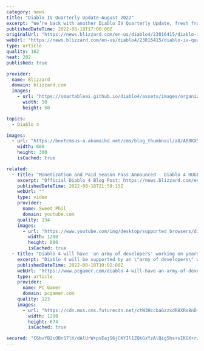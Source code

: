 ```yaml
---
category: news
title: "Diablo IV Quarterly Update—August 2022"
excerpt: "We’re back with another Diablo IV Quarterly Update, fresh from the Burning Hells! Join our development team as they introduce and elaborate on Diablo IV’s Seasons and Season Journeys."
publishedDateTime: 2022-08-18T17:00:00Z
originalUrl: "https://news.blizzard.com/en-us/diablo4/23816415/diablo-iv-quarterly-update-august-2022"
webUrl: "https://news.blizzard.com/en-us/diablo4/23816415/diablo-iv-quarterly-update-august-2022"
type: article
quality: 162
heat: 202
published: true

provider:
  name: Blizzard
  domain: blizzard.com
  images:
    - url: "https://smartableai.github.io/diablo4/assets/images/organizations/blizzard.com-50x50.jpg"
      width: 50
      height: 50

topics:
  - Diablo 4

images:
  - url: "https://bnetcmsus-a.akamaihd.net/cms/blog_thumbnail/a8/A88KX5PHSGB41660608957353.png"
    width: 600
    height: 300
    isCached: true

related:
  - title: "Monetization and Paid Season Pass Announced - Diablo 4 HUGE Quarterly Update"
    excerpt: "Official Diablo 4 Blog Post: https://news.blizzard.com/en-us/diablo4/23816415/diablo-iv-quarterly-update-august-2022 ..."
    publishedDateTime: 2022-08-18T21:59:15Z
    webUrl: ""
    type: video
    provider:
      name: Sweet Phil
      domain: youtube.com
    quality: 134
    images:
      - url: "https://www.youtube.com/img/desktop/supported_browsers/dinosaur.png"
        width: 1200
        height: 800
        isCached: true
  - title: "Diablo 4 will have 'an army of developers' working on years of seasonal updates"
    excerpt: "Diablo 4 will be supported by an \"army of developers\" working on new seasonal content for years to come, Blizzard said in today's new quarterly update, with updates and new content ranging from polish ..."
    publishedDateTime: 2022-08-18T10:02:00Z
    webUrl: "https://www.pcgamer.com/diablo-4-will-have-an-army-of-developers-working-on-years-of-seasonal-updates/"
    type: article
    provider:
      name: PC Gamer
      domain: pcgamer.com
    quality: 123
    images:
      - url: "https://cdn.mos.cms.futurecdn.net/ctW3HccbaGzzxdR8XRs8nD-1200-80.jpg"
        width: 1200
        height: 674
        isCached: true

secured: "C6bvYB2cOBnS7lK/dAlUrW+pvEajS6jCKYIl1ZQkGxYzAlQig5hs+sIKGX+r/6JFLSbRTUDryWMdIWMmtmlWX6iGt19FALvbvZnwrXnKjyLWMPhBSeFtMgAXBYeyXoz7INjMhdizkC7T2HqSAa+vUTucoS6PH1ZD82BpMRagJFvW84+eBlO8SOyhQ2yWIga4dX0flwzcAriSrtkIMz0Z6YWsyyTykla+1uE2XpDUNDrYZGvfTFve7nCBSaxWCMldZQtQql4fV7wT2InJ8wOVf4fDMp8PacB71FkxCVX19aEHqQAeP/z1I9LPeO/k/ZL/HJqH8tJjrtmyxXu8VD/Fg8R31o/UyN/v1I2SnXZ2RpQ=;+sTRAtXWr8SHcJ2pSWLiLw=="
---
```


